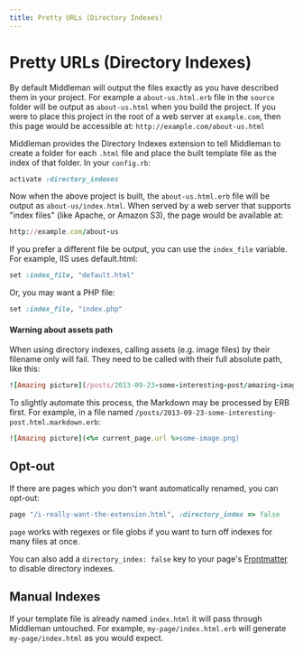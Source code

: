 ```yaml
---
title: Pretty URLs (Directory Indexes)
---
```


# Pretty URLs (Directory Indexes)

By default Middleman will output the files exactly as you have described them
in your project. For example a `about-us.html.erb` file in the `source` folder
will be output as `about-us.html` when you build the project. If you were to
place this project in the root of a web server at `example.com`, then this page
would be accessible at: `http://example.com/about-us.html`

Middleman provides the Directory Indexes extension to tell Middleman to create
a folder for each `.html` file and place the built template file as the index
of that folder. In your `config.rb`:

```ruby
activate :directory_indexes
```

Now when the above project is built, the `about-us.html.erb` file will be
output as `about-us/index.html`. When served by a web server that supports
"index files" (like Apache, or Amazon S3), the page would be available at:

```ruby
http://example.com/about-us
```

If you prefer a different file be output, you can use the `index_file`
variable. For example, IIS uses default.html:

```ruby
set :index_file, "default.html"
```

Or, you may want a PHP file:

```ruby
set :index_file, "index.php"
```

#### Warning about assets path

When using directory indexes, calling assets (e.g. image files) by their
filename only will fail. They need to be called with their full absolute path,
like this:

```ruby
![Amazing picture](/posts/2013-09-23-some-interesting-post/amazing-image.png)
```

To slightly automate this process, the Markdown may be processed by ERB first.
For example, in a file named `/posts/2013-09-23-some-interesting-post.html.markdown.erb`:

```ruby
![Amazing picture](<%= current_page.url %>some-image.png)
```

## Opt-out

If there are pages which you don't want automatically renamed, you can opt-out:

```ruby
page "/i-really-want-the-extension.html", :directory_index => false
```

`page` works with regexes or file globs if you want to turn off indexes for many files at once.

You can also add a `directory_index: false` key to your page's
[Frontmatter](/basics/frontmatter/) to disable directory indexes.

## Manual Indexes

If your template file is already named `index.html` it will pass through
Middleman untouched. For example, `my-page/index.html.erb` will generate
`my-page/index.html` as you would expect.
